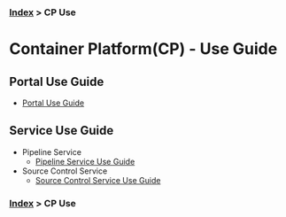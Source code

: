 ### [Index](https://github.com/K-PaaS/cp-guide-eng) > CP Use
# Container Platform(CP) - Use Guide

## Portal Use Guide
- [Portal Use Guide](../use-guide/portal/cp-portal-use-guide.md)

## Service Use Guide
- Pipeline Service
  + [Pipeline Service Use Guide](../use-guide/service/cp-pipeline-guide-v1.2.md)
- Source Control Service
  + [Source Control Service Use Guide](../use-guide/service/cp-source-control-guide-v1.2.md)

### [Index](https://github.com/K-PaaS/cp-guide-eng) > CP Use